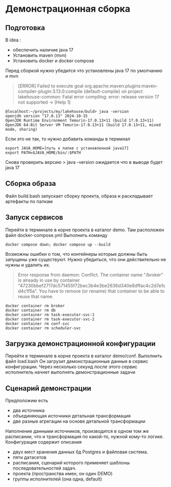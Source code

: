 # Демонстрационная сборка 
## Подготовка
В idea :
- обеспечить наличие java 17
- Установить maven (mvn)
- Установить docker и docker compose


Перед сборкой нужно убедится что установлены java 17 по умолчанию и mvn

> \[ERROR\] Failed to execute goal org.apache.maven.plugins:maven-compiler-plugin:3.13.0:compile (default-compile) on project lakehouse-common: Fatal error compiling: error: release version 17 not supported -> [Help 1]

```
@localhost:~/projects/my/lakehouse/buld> java -version
openjdk version "17.0.13" 2024-10-15
OpenJDK Runtime Environment Temurin-17.0.13+11 (build 17.0.13+11)
OpenJDK 64-Bit Server VM Temurin-17.0.13+11 (build 17.0.13+11, mixed mode, sharing)
```
Если это не так, то нужно добавить команды в терминал

```
export JAVA_HOME=[путь к папке с установленной java17]
export PATH=$JAVA_HOME/bin/:$PATH
```
Снова проверить версию > java -version
ожидается что в выводе будет java 17

## Сборка образа
Файл build.bash запускает сборку проекта, образа и раскладывает артефакты по папкам

## Запуск сервисов
Перейти в терминале в корне проекта в каталог demo. Там расположен файл docker-compose.yml
Выполнить команду

```
docker compose down; docker compose up --build
```

Возможны ошибки о том, что контейнеры которые должны быть запущены уже существуют. Нужно убедиться, что они действительно не нужны и удалить их.

> Error response from daemon: Conflict. The container name "/broker" is already in use by container "47230bbef2717dc571455f72bec3b4e3be2636d340e8dffac4c2d7e1cd4c1f5a". You have to remove (or rename) that container to be able to reuse that name.

``` 
docker container rm broker 
docker container rm db
docker container rm task-executor-svc-1
docker container rm task-executor-svc-2 
docker container rm conf-svc 
docker container rm scheduler-svc 
```

## Загрузка демонстрационной конфигурации
Перейти в терминале в корне проекта в каталог demo/conf.
Выполнить файл load.bash
Он загрузит демонстрационные данные в сервис конфигурации. Через несколько секунд после этого сервис исполнитель начнет выполнять демонстрационные задачи

## Сценарий демонстрации
Предположим есть 
- два источника
- объединяющая источники детальная трансформация 
- две разные агрегации на основе детальной трансформации

Наполнение данными источников, производится в одном том же расписании, что и трансформация по какой-то, нужной кому-то логике. 
Конфигурация содержит описания
-  двух мест хранения данных бд Postgres и файловая система.
-  пяти датасетов
-  расписания, сценарий которого применяет шаблоны последовательностей задач.
-  проекта (пространства имен, он один DEMO)
-  группы исполнителей (она одна, default)